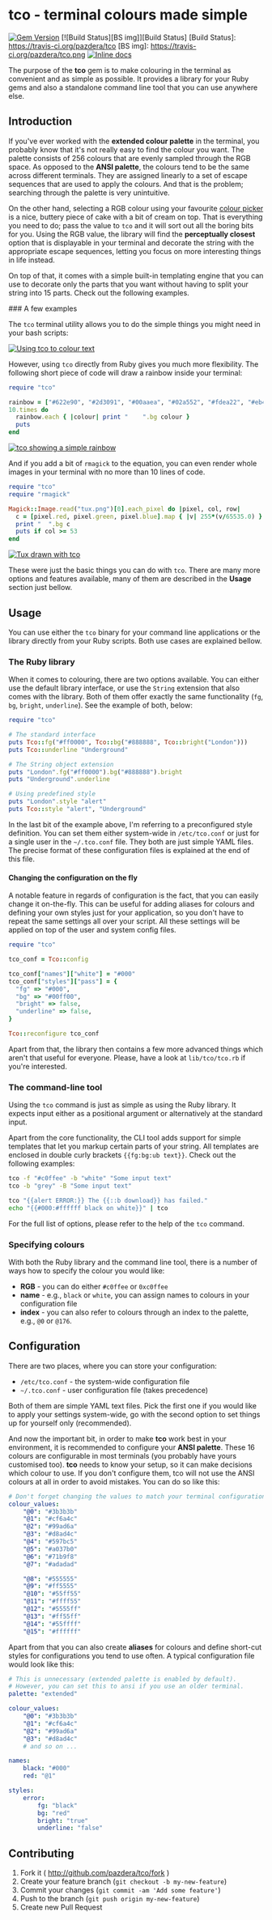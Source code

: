 # tco - terminal colours made simple

[![Gem Version](https://badge.fury.io/rb/tco.png)](http://badge.fury.io/rb/tco)
[![Build Status][BS img]][Build Status]
[Build Status]: https://travis-ci.org/pazdera/tco
[BS img]: https://travis-ci.org/pazdera/tco.png
[![Inline docs](http://inch-pages.github.io/github/pazdera/tco.png)](http://inch-pages.github.io/github/pazdera/tco)

The purpose of the **tco** gem is to make colouring in the terminal as
convenient and as simple as possible. It provides a library for your Ruby gems
and also a standalone command line tool that you can use anywhere else.

## Introduction

If you've ever worked with the **extended colour palette** in the terminal, you
probably know that it's not really easy to find the colour you want. The
palette consists of 256 colours that are evenly sampled through the RGB space.
As opposed to the **ANSI palette**, the colours tend to be the same across
different terminals. They are assigned linearly to a set of escape sequences
that are used to apply the colours. And that is the problem; searching
through the palette is very unintuitive.

On the other hand, selecting a RGB colour using your favourite
[colour picker](http://www.colourpicker.com/) is a nice, buttery piece of cake
with a bit of cream on top. That is everything you need to do; pass the value
to `tco` and it will sort out all the boring bits for you. Using the
RGB value, the library will find the **perceptually closest** option that is
displayable in your terminal and decorate the string with the appropriate
escape sequences, letting you focus on more interesting things in life instead.

On top of that, it comes with a simple built-in templating engine that you can
use to decorate only the parts that you want without having to split your
string into 15 parts. Check out the following examples.

### A few examples

The `tco` terminal utility allows you to do the simple things you might need
in your bash scripts:

[![Using tco to colour text](http://broken.build/assets/images/posts/tco-terminal.png)](http://broken.build/assets/images/posts/tco-terminal.png)

However, using `tco` directly from Ruby gives you much more flexibility. The
following short piece of code will draw a rainbow inside your terminal:

```ruby
require "tco"

rainbow = ["#622e90", "#2d3091", "#00aaea", "#02a552", "#fdea22", "#eb443b", "#f37f5a"]
10.times do
  rainbow.each { |colour| print "    ".bg colour }
  puts
end
```

[![tco showing a simple rainbow](http://broken.build/assets/images/posts/tco-rainbow.png)](http://broken.build/assets/images/posts/tco-rainbow.png)

And if you add a bit of `rmagick` to the equation, you can even render whole
images in your terminal with no more than 10 lines of code.

```ruby
require "tco"
require "rmagick"

Magick::Image.read("tux.png")[0].each_pixel do |pixel, col, row|
  c = [pixel.red, pixel.green, pixel.blue].map { |v| 255*(v/65535.0) }
  print "  ".bg c
  puts if col >= 53
end
```

[![Tux drawn with tco](http://broken.build/assets/images/posts/tco-tux.png)](http://broken.build/assets/images/posts/tco-tux.png)

These were just the basic things you can do with `tco`. There are many more
options and features available, many of them are described in the **Usage**
section just bellow.

## Usage

You can use either the `tco` binary for your command line applications or the
library directly from your Ruby scripts. Both use cases are explained bellow.

### The Ruby library

When it comes to colouring, there are two options available. You can either use
the default library interface, or use the `String` extension that also comes
with the library. Both of them offer exactly the same functionality (`fg`, `bg`,
`bright`, `underline`). See the example of both, below:

```ruby
require "tco"

# The standard interface
puts Tco::fg("#ff0000", Tco::bg("#888888", Tco::bright("London")))
puts Tco::underline "Underground"

# The String object extension
puts "London".fg("#ff0000").bg("#888888").bright
puts "Underground".underline

# Using predefined style
puts "London".style "alert"
puts Tco::style "alert", "Underground"
```

In the last bit of the example above, I'm referring to a preconfigured style
definition. You can set them either system-wide in `/etc/tco.conf` or just for
a single user in the `~/.tco.conf` file. They both are just simple YAML files.
The precise format of these configuration files is explained at the end of this
file.

#### Changing the configuration on the fly

A notable feature in regards of configuration is the fact, that you can easily
change it on-the-fly. This can be useful for adding aliases for colours and
defining your own styles just for your application, so you don't have to repeat
the same settings all over your script. All these settings will be applied on
top of the user and system config files.

```ruby
require "tco"

tco_conf = Tco::config

tco_conf["names"]["white"] = "#000"
tco_conf["styles"]["pass"] = {
  "fg" => "#000",
  "bg" => "#00ff00",
  "bright" => false,
  "underline" => false,
}

Tco::reconfigure tco_conf
```

Apart from that, the library then contains a few more advanced things which
aren't that useful for everyone. Please, have a look at `lib/tco/tco.rb` if
you're interested.

### The command-line tool

Using the `tco` command is just as simple as using the Ruby library. It expects
input either as a positional argument or alternatively at the standard input.

Apart from the core functionality, the CLI tool adds support for simple
templates that let you markup certain parts of your string. All templates
are enclosed in double curly brackets `{{fg:bg:ub text}}`. Check out the
following examples:

```bash
tco -f "#c0ffee" -b "white" "Some input text"
tco -b "grey" -B "Some input text"

tco "{{alert ERROR:}} The {{::b download}} has failed."
echo "{{#000:#ffffff black on white}}" | tco
```

For the full list of options, please refer to the help of the `tco` command.

### Specifying colours

With both the Ruby library and the command line tool, there is a number of
ways how to specify the colour you would like:

* **RGB** - you can do either `#c0ffee` or `0xc0ffee`
* **name** - e.g., `black` or `white`, you can assign names to colours in your
  configuration file
* **index** - you can also refer to colours through an index to the palette,
  e.g., `@0` or `@176`.


## Configuration

There are two places, where you can store your configuration:

* `/etc/tco.conf` - the system-wide configuration file
* `~/.tco.conf` - user configuration file (takes precedence)

Both of them are simple YAML text files. Pick the first one if you would like
to apply your settings system-wide, go with the second option to set things up
for yourself only (recommended).

And now the important bit, in order to make **tco** work best in your
environment, it is recommended to configure your **ANSI palette**. These 16
colours are configurable in most terminals (you probably have yours customised
too). **tco** needs to know your setup, so it can make decisions which colour
to use. If you don't configure them, tco will not use the ANSI colours at all
in order to avoid mistakes. You can do so like this:

```yaml
# Don't forget changing the values to match your terminal configuration
colour_values:
    "@0": "#3b3b3b"
    "@1": "#cf6a4c"
    "@2": "#99ad6a"
    "@3": "#d8ad4c"
    "@4": "#597bc5"
    "@5": "#a037b0"
    "@6": "#71b9f8"
    "@7": "#adadad"

    "@8": "#555555"
    "@9": "#ff5555"
    "@10": "#55ff55"
    "@11": "#ffff55"
    "@12": "#5555ff"
    "@13": "#ff55ff"
    "@14": "#55ffff"
    "@15": "#ffffff"
```

Apart from that you can also create **aliases** for colours and define
short-cut styles for configurations you tend to use often. A typical
configuration file would look like this:

```yaml
# This is unnecessary (extended palette is enabled by default).
# However, you can set this to ansi if you use an older terminal.
palette: "extended"

colour_values:
    "@0": "#3b3b3b"
    "@1": "#cf6a4c"
    "@2": "#99ad6a"
    "@3": "#d8ad4c"
    # and so on ...

names:
    black: "#000"
    red: "@1"

styles:
    error:
        fg: "black"
        bg: "red"
        bright: "true"
        underline: "false"
```

## Contributing

1. Fork it ( http://github.com/pazdera/tco/fork )
2. Create your feature branch (`git checkout -b my-new-feature`)
3. Commit your changes (`git commit -am 'Add some feature'`)
4. Push to the branch (`git push origin my-new-feature`)
5. Create new Pull Request
